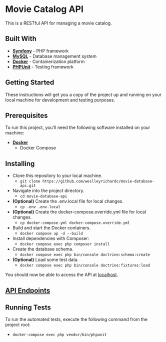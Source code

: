 # Movie Catalog API

This is a RESTful API for managing a movie catalog.

## Built With

- [**Symfony**](https://symfony.com) - PHP framework
- [**MySQL**](https://www.mysql.com) - Database management system
- [**Docker**](https://www.docker.com) - Containerization platform
- [**PHPUnit**](https://phpunit.de) - Testing framework

## Getting Started

These instructions will get you a copy of the project up and running on your local machine for development and testing purposes.

## Prerequisites

To run this project, you'll need the following software installed on your machine:

- [**Docker**](https://docs.docker.com/get-docker/)
  - Docker Compose

## Installing

- Clone this repository to your local machine.
  - `git clone https://github.com/weslleyrichardc/movie-database-api.git`
- Navigate into the project directory.
  - `cd movie-database-api`
- **(Optional)** Create the .env.local file for local changes.
  - `cp .env .env.local`
- **(Optional)** Create the docker-compose.override.yml file for local changes.
  - `cp docker-compose.yml docker-compose.override.yml`
- Build and start the Docker containers.
  - `docker compose up -d --build`
- Install dependencies with Composer:
  - `docker compose exec php composer install`
- Create the database schema.
  - `docker compose exec php bin/console doctrine:schema:create`
- **(Optional)** Load some test data.
  - `docker compose exec php bin/console doctrine:fixtures:load`

You should now be able to access the API at [localhost](http://localhost).

## [API Endpoints](http://localhost/api)

## Running Tests

To run the automated tests, execute the following command from the project root:

- `docker-compose exec php vendor/bin/phpunit`
